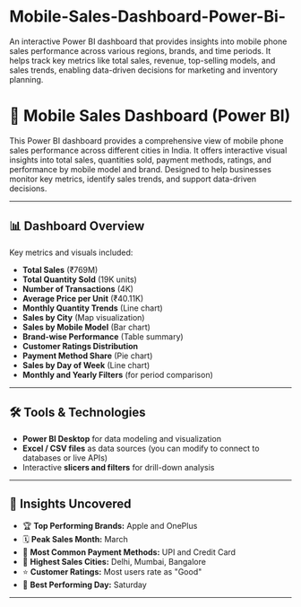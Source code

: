 # Mobile-Sales-Dashboard-Power-Bi-
An interactive Power BI dashboard that provides insights into mobile phone sales performance across various regions, brands, and time periods. It helps track key metrics like total sales, revenue, top-selling models, and sales trends, enabling data-driven decisions for marketing and inventory planning.

# 📱 Mobile Sales Dashboard (Power BI)

This Power BI dashboard provides a comprehensive view of mobile phone sales performance across different cities in India. It offers interactive visual insights into total sales, quantities sold, payment methods, ratings, and performance by mobile model and brand. Designed to help businesses monitor key metrics, identify sales trends, and support data-driven decisions.

---

## 📊 Dashboard Overview

Key metrics and visuals included:

- **Total Sales** (₹769M)
- **Total Quantity Sold** (19K units)
- **Number of Transactions** (4K)
- **Average Price per Unit** (₹40.11K)
- **Monthly Quantity Trends** (Line chart)
- **Sales by City** (Map visualization)
- **Sales by Mobile Model** (Bar chart)
- **Brand-wise Performance** (Table summary)
- **Customer Ratings Distribution**
- **Payment Method Share** (Pie chart)
- **Sales by Day of Week** (Line chart)
- **Monthly and Yearly Filters** (for period comparison)

---

## 🛠 Tools & Technologies

- **Power BI Desktop** for data modeling and visualization
- **Excel / CSV files** as data sources (you can modify to connect to databases or live APIs)
- Interactive **slicers and filters** for drill-down analysis

---

## 📍 Insights Uncovered

- 🏆 **Top Performing Brands:** Apple and OnePlus
- 🗓️ **Peak Sales Month:** March
- 🛒 **Most Common Payment Methods:** UPI and Credit Card
- 🌆 **Highest Sales Cities:** Delhi, Mumbai, Bangalore
- ⭐ **Customer Ratings:** Most users rate as "Good"
- 📅 **Best Performing Day:** Saturday

---


